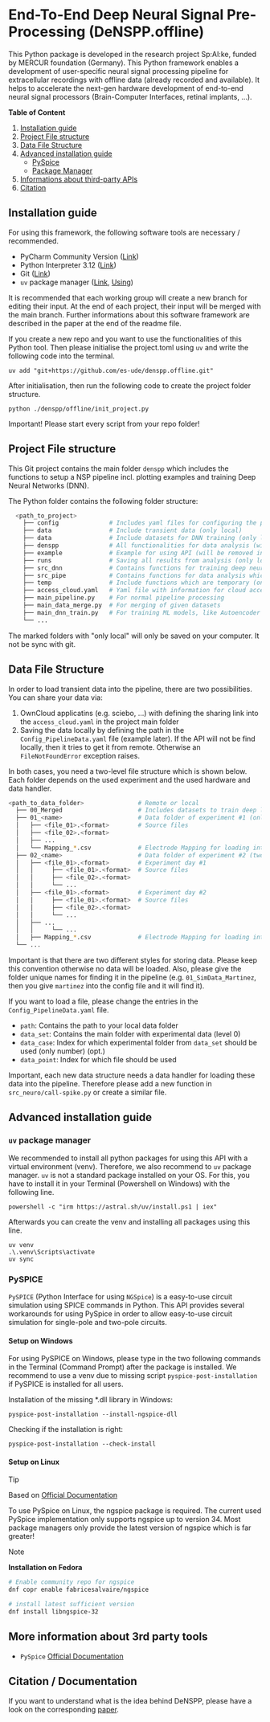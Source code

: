 # End-To-End Deep Neural Signal Pre-Processing (DeNSPP.offline)

This Python package is developed in the research project Sp:AI:ke, funded by MERCUR foundation (Germany). This Python framework
enables a development of user-specific neural signal processing pipeline for extracellular recordings with offline data (already recorded and available). It helps to accelerate the next-gen hardware development of end-to-end neural signal processors (Brain-Computer Interfaces, retinal implants, ...).

**Table of Content**
1. [Installation guide](#installation-guide)
3. [Project File structure](#project-file-structure)
4. [Data File Structure](#data-file-structure)
5. [Advanced installation guide](#advanced-installation-guide)
    - [PySpice](#pyspice)
    - [Package Manager](#uv-package-manager)
6. [Informations about third-party APIs](#more-information-about-other-apis)
7. [Citation](#citation--documentation)

## Installation guide

For using this framework, the following software tools are necessary / recommended.

- PyCharm Community Version ([Link](https://www.jetbrains.com/de-de/pycharm/download/#section=windows))
- Python Interpreter 3.12 ([Link](https://www.python.org/downloads/release/python-3116/))
- Git ([Link](https://git-scm.com/downloads))
- `uv` package manager ([Link](https://docs.astral.sh/uv/), [Using](https://www.saaspegasus.com/guides/uv-deep-dive/))

It is recommended that each working group will create a new branch for editing their input. At the end of each project,
their input will be merged with the main branch. Further informations about this software framework are described in the
paper at the end of the readme file.

If you create a new repo and you want to use the functionalities of this Python tool. Then please initialise the project.toml using `uv` and write the following code into the terminal.
```
uv add "git+https://github.com/es-ude/denspp.offline.git"
```
After initialisation, then run the following code to create the project folder structure.
```
python ./denspp/offline/init_project.py 
```
Important! Please start every script from your repo folder!

## Project File structure

This Git project contains the main folder `denspp` which includes the functions to setup a NSP pipeline incl. plotting examples and training Deep Neural Networks (DNN).

The Python folder contains the following folder structure:
```bash
  <path_to_project>
    ├── config              # Includes yaml files for configuring the pipelines (only local)
    ├── data                # Include transient data (only local)
    ├── data                # Include datasets for DNN training (only local)
    ├── denspp              # All functionalities for data analysis (will be removed in next releases)
    ├── example             # Example for using API (will be removed in next releases)
    ├── runs                # Saving all results from analysis (only local)
    ├── src_dnn             # Contains functions for training deep neural networks which are not in package 
    ├── src_pipe            # Contains functions for data analysis which are not in package (only local)
    ├── temp                # Include functions which are temporary (only local) 
    ├── access_cloud.yaml   # Yaml file with information for cloud access 
    ├── main_pipeline.py    # For normal pipeline processing 
    ├── main_data_merge.py  # For merging of given datasets
    ├── main_dnn_train.py   # For training ML models, like Autoencoder and Classifier
    └── ...
```
The marked folders with "only local" will only be saved on your computer. It not be sync with git.

## Data File Structure

In order to load transient data into the pipeline, there are two possibilities. You can share your data via:
1. OwnCloud applicatins (e.g. sciebo, ...) with defining the sharing link into the `access_cloud.yaml` in the project main folder
2. Saving the data locally by defining the path in the `Config_PipelineData.yaml` file (example later). If the API will not be find locally, then it tries to get it from remote. Otherwise an `FileNotFoundError` exception raises.

In both cases, you need a two-level file structure which is shown below. Each folder depends on the used experiment and the used hardware and data handler.
  ```bash
  <path_to_data_folder>               # Remote or local
    ├── 00_Merged                     # Includes datasets to train deep learning models
    ├── 01_<name>                     # Data folder of experiment #1 (only one level)
    │   ├── <file_01>.<format>        # Source files
    │   ├── <file_02>.<format>   
    │   ├── ... 
    │   └── Mapping_*.csv             # Electrode Mapping for loading into pipeline (opt.)
    ├── 02_<name>                     # Data folder of experiment #2 (two level)
    │   ├── <file_01>.<format>        # Experiment day #1
    │   │     ├── <file_01>.<format>  # Source files
    │   │     ├── <file_02>.<format>   
    │   │     └── ... 
    │   ├── <file_01>.<format>        # Experiment day #2
    │   │     ├── <file_01>.<format>  # Source files
    │   │     ├── <file_02>.<format>   
    │   │     └── ... 
    │   ├── ...     
    │   │     └── ... 
    │   ├── Mapping_*.csv             # Electrode Mapping for loading into pipeline (opt.)
    └── ...
```
Important is that there are two different styles for storing data. Please keep this convention otherwise no data will be loaded.
Also, please give the folder unique names for finding it in the pipeline (e.g. `01_SimData_Martinez`, then you give `martinez` into the config file and it will find it).

If you want to load a file, please change the entries in the `Config_PipelineData.yaml` file. 
- `path`: Contains the path to your local data folder  
- `data_set`: Contains the main folder with experimental data (level 0)
- `data_case`: Index for which experimental folder from `data_set` should be used (only number) (opt.)
- `data_point`: Index for which file should be used

Important, each new data structure needs a data handler for loading these data into the pipeline. Therefore please add a new function in `src_neuro/call-spike.py` or create a similar file. 

## Advanced installation guide 

### `uv` package manager
We recommended to install all python packages for using this API with a virtual environment (venv). Therefore, we also recommend to `uv` package manager. `uv` is not a standard package installed on your OS. For this, you have to install it in your Terminal (Powershell on Windows) with the following line.
````
powershell -c "irm https://astral.sh/uv/install.ps1 | iex"
````
Afterwards you can create the venv and installing all packages using this line.
````
uv venv
.\.venv\Scripts\activate  
uv sync
````

### PySPICE

`PySPICE` (Python Interface for using `NGSpice`) is a easy-to-use circuit simulation using SPICE commands in Python.
This API provides several workarounds for using PySpice in order to allow easy-to-use circuit simulation for single-pole
and two-pole circuits.

#### Setup on Windows

For using PySPICE on Windows, please type in the two following commands in the Terminal (Command Prompt) after the
package is installed. We recommend to use a venv due to missing script `pyspice-post-installation` if PySPICE is
installed for all users.

Installation of the missing *.dll library in Windows:

````
pyspice-post-installation --install-ngspice-dll
````

Checking if the installation is right:

````
pyspice-post-installation --check-install
````

#### Setup on Linux

> [!TIP]
> Based on [Official Documentation](https://pyspice.fabrice-salvaire.fr/releases/v1.5/installation.html#on-linux)

To use PySpice on Linux, the ngspice package is required.
The current used PySpice implementation only supports ngspice up to version 34.
Most package managers only provide the latest version of ngspice which is far greater!

> [!NOTE] 
> **Installation on Fedora**
> ```bash
> # Enable community repo for ngspice
> dnf copr enable fabricesalvaire/ngspice
> 
> # install latest sufficient version
> dnf install libngspice-32
> ```

## More information about 3rd party tools
- `PySpice` [Official Documentation](https://pyspice.fabrice-salvaire.fr/releases/v1.5/)

## Citation / Documentation
If you want to understand what is the idea behind DeNSPP, please have a look on the corresponding [paper](https://doi.org/10.1515/cdbme-2023-1118).
